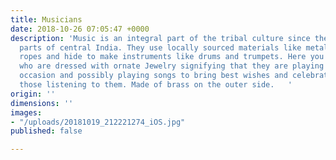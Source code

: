```yaml
---
title: Musicians
date: 2018-10-26 07:05:47 +0000
description: 'Music is an integral part of the tribal culture since they have inhabited
  parts of central India. They use locally sourced materials like metal, wood, Jute
  ropes and hide to make instruments like drums and trumpets. Here you see three musicians
  who are dressed with ornate Jewelry signifying that they are playing for a joyous
  occasion and possibly playing songs to bring best wishes and celebration to all
  those listening to them. Made of brass on the outer side.   '
origin: ''
dimensions: ''
images:
- "/uploads/20181019_212221274_iOS.jpg"
published: false

---
```

